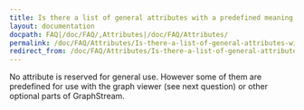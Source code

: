 ```yaml
---
title: Is there a list of general attributes with a predefined meaning ?
layout: documentation
docpath: FAQ|/doc/FAQ/,Attributes|/doc/FAQ/Attributes/
permalink: /doc/FAQ/Attributes/Is-there-a-list-of-general-attributes-with-a-predefined-meaning/
redirect_from: /doc/FAQ/Attributes/Is-there-a-list-of-general-attributes-with-a-predefined-meaning_1.0/
---
```


No attribute is reserved for general use. However some of them are predefined for use with the graph viewer (see next question) or other optional parts of GraphStream.

